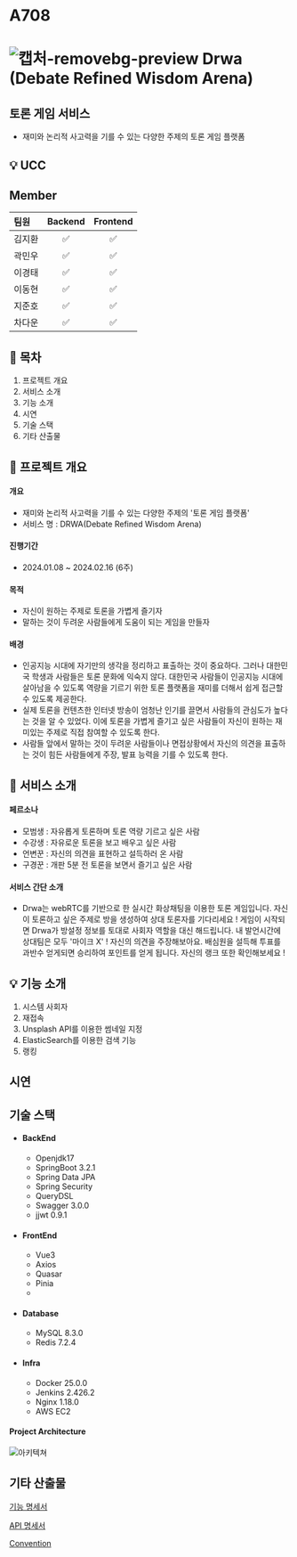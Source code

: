 # A708 

# ![캡처-removebg-preview](/uploads/48eb51623a0fd66c4f9834feda6aca61/캡처-removebg-preview.png) Drwa (Debate Refined Wisdom Arena)

## 토론 게임 서비스

- 재미와 논리적 사고력을 기를 수 있는 다양한 주제의 토론 게임 플랫폼

## 💡 UCC

## Member

| 팀원   |      Backend       |      Frontend      |
| :----- | :----------------: | :----------------: |
| 김지환 | :white_check_mark: | :white_check_mark: |
| 곽민우 | :white_check_mark: | :white_check_mark: |
| 이경태 | :white_check_mark: | :white_check_mark: |
| 이동현 | :white_check_mark: | :white_check_mark: |
| 지준호 | :white_check_mark: | :white_check_mark: |
| 차다운 | :white_check_mark: | :white_check_mark: | 

## 🚩 목차
1. 프로젝트 개요
2. 서비스 소개
3. 기능 소개
4. 시연
5. 기술 스택
6. 기타 산출물


## 📑 프로젝트 개요
#### 개요
 - 재미와 논리적 사고력을 기를 수 있는 다양한 주제의 '토론 게임 플랫폼'
 - 서비스 명 : DRWA(Debate Refined Wisdom Arena)

#### 진행기간 
 - 2024.01.08 ~ 2024.02.16 (6주)

#### 목적
 - 자신이 원하는 주제로 토론을 가볍게 즐기자
 - 말하는 것이 두려운 사람들에게 도움이 되는 게임을 만들자

####  배경
 - 인공지능 시대에 자기만의 생각을 정리하고 표출하는 것이 중요하다. 그러나 대한민국 학생과 사람들은 토론 문화에 익숙지 않다. 대한민국 사람들이 인공지능 시대에 살아남을 수 있도록 역량을 기르기 위한 토론 플랫폼을 재미를 더해서 쉽게 접근할 수 있도록 제공한다.
 - 실제 토론을 컨텐츠한 인터넷 방송이 엄청난 인기를 끌면서 사람들의 관심도가 높다는 것을 알 수 있었다. 이에 토론을 가볍게 즐기고 싶은 사람들이 자신이 원하는 재미있는 주제로 직접 참여할 수 있도록 한다.
 - 사람들 앞에서 말하는 것이 두려운 사람들이나 면접상황에서 자신의 의견을 표출하는 것이 힘든 사람들에게 주장, 발표 능력을 기를 수 있도록 한다.

## 🧮 서비스 소개
#### 페르소나
 - 모범생 : 자유롭게 토론하며 토론 역량 기르고 싶은 사람
 - 수강생 : 자유로운 토론을 보고 배우고 싶은 사람
 - 언변꾼 : 자신의 의견을 표현하고 설득하러 온 사람
 - 구경꾼 : 개판 5분 전 토론을 보면서 즐기고 싶은 사람

#### 서비스 간단 소개
 - Drwa는 webRTC를 기반으로 한 실시간 화상채팅을 이용한 토론 게임입니다. 자신이 토론하고 싶은 주제로 방을 생성하여 상대 토론자를 기다리세요 ! 게임이 시작되면 Drwa가 방설정 정보를 토대로 사회자 역할을 대신 해드립니다. 내 발언시간에 상대팀은 모두 '마이크 X' ! 자신의 의견을 주장해보아요. 배심원을 설득해 투표를 과반수 얻게되면 승리하여 포인트를 얻게 됩니다. 자신의 랭크 또한 확인해보세요 !

## 💡 기능 소개
1. 시스템 사회자
2. 재접속
3. Unsplash API를 이용한 썸네일 지정
4. ElasticSearch를 이용한 검색 기능
5. 랭킹

## 시연


## 기술 스택

- #### BackEnd
  - Openjdk17
  - SpringBoot 3.2.1
  - Spring Data JPA
  - Spring Security
  - QueryDSL
  - Swagger 3.0.0
  - jjwt 0.9.1

- #### FrontEnd
  - Vue3
  - Axios
  - Quasar
  - Pinia
  -  

- #### Database
  - MySQL 8.3.0
  - Redis 7.2.4

- #### Infra
  - Docker 25.0.0
  - Jenkins 2.426.2
  - Nginx 1.18.0
  - AWS EC2

#### Project Architecture

![아키텍쳐](./documents/architecture/아키텍쳐.png)


## 기타 산출물

[기능 명세서](https://discovered-lemongrass-789.notion.site/2c04cab8ab864f1caf205112e58a76b2?v=c197501aa796455fabc3eb0a913ff680)

[API 명세서](https://discovered-lemongrass-789.notion.site/6085e93cfd0441028830c2de640f3f00?v=6d2c1d313382493a87cb396067ce9bdf&pvs=4)

[Convention](./documents/convention/convention.md)
